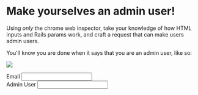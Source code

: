 # Make yourselves an admin user!

Using _only_ the chrome web inspector, take your knowledge of how HTML inputs and
Rails params work, and craft a request that can make users admin users.

You'll know you are done when it says that you are an admin user, like so:

![](show-screen-with-admin.png)

<div class="form-group">
        <label for="user_email">Email</label>
        <input class="form-control" id="user_email" name="user[email]" type="email">
      </div>

<div class="form-group">
        <label for="user_admin">Admin User</label>
        <input class="form-control" id="user_admin" name="user[admin]" type="boolean">
      </div>
